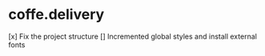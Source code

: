 # coffe.delivery

[x] Fix the project structure
[] Incremented global styles and install external fonts

